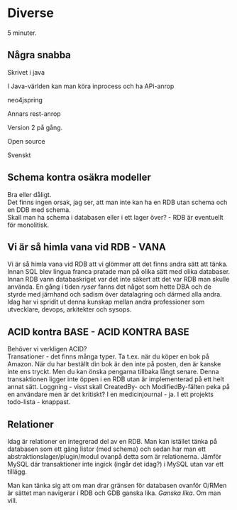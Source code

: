 # Diverse

5 minuter.

## Några snabba

Skrivet i java

I Java-världen kan man köra inprocess och ha APi-anrop

neo4jspring

Annars rest-anrop

Version 2 på gång.

Open source

Svenskt

## Schema kontra osäkra modeller

Bra eller dåligt.  
Det finns ingen orsak, jag ser, att man inte kan ha en RDB utan schema och en DDB med schema.  
Skall man ha schema i databasen eller i ett lager över? - RDB är eventuellt för monolitisk.

## Vi är så himla vana vid RDB - VANA

Vi är så himla vana vid RDB att vi glömmer att det finns andra sätt att tänka.  
Innan SQL blev lingua franca pratade man på olika sätt med olika databaser.
Innan RDB vann databaskriget var det inte säkert att det var RDB man skulle använda.
En gång i tiden *ryser* fanns det något som hette DBA och de styrde med järnhand och sadism över datalagring och därmed alla andra. Idag har vi spridit ut denna kunskap mellan andra professioner som utvecklare, devops, arkitekter och sysops.

## ACID kontra BASE -  ACID KONTRA BASE

Behöver vi verkligen ACID?  
Transationer  - det finns många typer. Ta t.ex. när du köper en bok på Amazon. När du har beställt din bok är den inte på posten, den är kanske inte ens tryckt. Men du kan önska pengarna tillbaka långt senare. Denna transaktionen ligger inte öppen i en RDB utan är implementerad på ett helt annat sätt.
Loggning - visst skall CreatedBy- och ModifiedBy-fälten peka på en användare men är det kritiskt? I en medicinjournal - ja. I ett projekts todo-lista - knappast.

## Relationer

Idag är relationer en integrerad del av en RDB. Man kan istället tänka på databasen som ett gäng listor (med schema) och sedan har man ett abstraktionslager/plugin/modul ovanpå detta som är relationerna. Jämför MySQL där transaktioner inte ingick (ingår det idag?) i MySQL utan var ett tillägg.  

Man kan tänka sig att om man drar gränsen för databasen ovanför O/RMen är sättet man navigerar i RDB och GDB ganska lika. *Ganska lika*. Om man vill.
